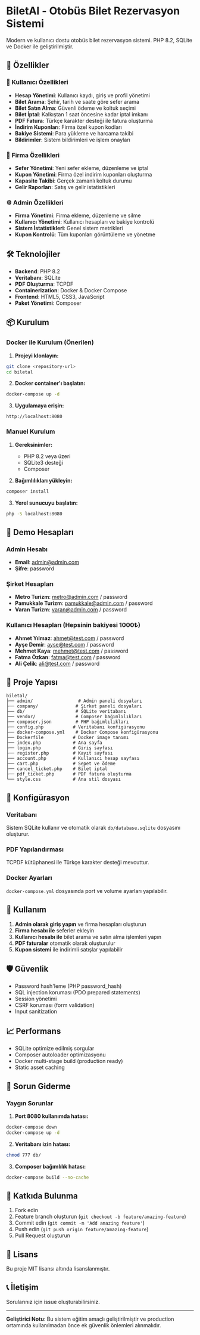 
# BiletAl - Otobüs Bilet Rezervasyon Sistemi

Modern ve kullanıcı dostu otobüs bilet rezervasyon sistemi. PHP 8.2, SQLite ve Docker ile geliştirilmiştir.

## 🚀 Özellikler

### 👤 Kullanıcı Özellikleri
- **Hesap Yönetimi**: Kullanıcı kaydı, giriş ve profil yönetimi
- **Bilet Arama**: Şehir, tarih ve saate göre sefer arama
- **Bilet Satın Alma**: Güvenli ödeme ve koltuk seçimi
- **Bilet İptal**: Kalkıştan 1 saat öncesine kadar iptal imkanı
- **PDF Fatura**: Türkçe karakter desteği ile fatura oluşturma
- **İndirim Kuponları**: Firma özel kupon kodları
- **Bakiye Sistemi**: Para yükleme ve harcama takibi
- **Bildirimler**: Sistem bildirimleri ve işlem onayları

### 🏢 Firma Özellikleri
- **Sefer Yönetimi**: Yeni sefer ekleme, düzenleme ve iptal
- **Kupon Yönetimi**: Firma özel indirim kuponları oluşturma
- **Kapasite Takibi**: Gerçek zamanlı koltuk durumu
- **Gelir Raporları**: Satış ve gelir istatistikleri

### ⚙️ Admin Özellikleri
- **Firma Yönetimi**: Firma ekleme, düzenleme ve silme
- **Kullanıcı Yönetimi**: Kullanıcı hesapları ve bakiye kontrolü
- **Sistem İstatistikleri**: Genel sistem metrikleri
- **Kupon Kontrolü**: Tüm kuponları görüntüleme ve yönetme

## 🛠️ Teknolojiler

- **Backend**: PHP 8.2
- **Veritabanı**: SQLite
- **PDF Oluşturma**: TCPDF
- **Containerization**: Docker & Docker Compose
- **Frontend**: HTML5, CSS3, JavaScript
- **Paket Yönetimi**: Composer

## 📦 Kurulum

### Docker ile Kurulum (Önerilen)

1. **Projeyi klonlayın:**
```bash
git clone <repository-url>
cd biletal
```

2. **Docker container'ı başlatın:**
```bash
docker-compose up -d
```

3. **Uygulamaya erişin:**
```
http://localhost:8080
```

### Manuel Kurulum

1. **Gereksinimler:**
   - PHP 8.2 veya üzeri
   - SQLite3 desteği
   - Composer

2. **Bağımlılıkları yükleyin:**
```bash
composer install
```

3. **Yerel sunucuyu başlatın:**
```bash
php -S localhost:8080
```

## 🎯 Demo Hesapları

### Admin Hesabı
- **Email**: admin@admin.com
- **Şifre**: password

### Şirket Hesapları
- **Metro Turizm**: metro@admin.com / password
- **Pamukkale Turizm**: pamukkale@admin.com / password
- **Varan Turizm**: varan@admin.com / password

### Kullanıcı Hesapları (Hepsinin bakiyesi 1000₺)
- **Ahmet Yılmaz**: ahmet@test.com / password
- **Ayşe Demir**: ayse@test.com / password
- **Mehmet Kaya**: mehmet@test.com / password
- **Fatma Özkan**: fatma@test.com / password
- **Ali Çelik**: ali@test.com / password

## 📁 Proje Yapısı

```
biletal/
├── admin/                 # Admin paneli dosyaları
├── company/              # Şirket paneli dosyaları
├── db/                   # SQLite veritabanı
├── vendor/               # Composer bağımlılıkları
├── composer.json         # PHP bağımlılıkları
├── config.php           # Veritabanı konfigürasyonu
├── docker-compose.yml    # Docker Compose konfigürasyonu
├── Dockerfile           # Docker image tanımı
├── index.php            # Ana sayfa
├── login.php            # Giriş sayfası
├── register.php         # Kayıt sayfası
├── account.php          # Kullanıcı hesap sayfası
├── cart.php             # Sepet ve ödeme
├── cancel_ticket.php    # Bilet iptal
├── pdf_ticket.php       # PDF fatura oluşturma
└── style.css            # Ana stil dosyası
```

## 🔧 Konfigürasyon

### Veritabanı
Sistem SQLite kullanır ve otomatik olarak `db/database.sqlite` dosyasını oluşturur.

### PDF Yapılandırması
TCPDF kütüphanesi ile Türkçe karakter desteği mevcuttur.

### Docker Ayarları
`docker-compose.yml` dosyasında port ve volume ayarları yapılabilir.

## 🚦 Kullanım

1. **Admin olarak giriş yapın** ve firma hesapları oluşturun
2. **Firma hesabı ile** seferler ekleyin
3. **Kullanıcı hesabı ile** bilet arama ve satın alma işlemleri yapın
4. **PDF faturalar** otomatik olarak oluşturulur
5. **Kupon sistemi** ile indirimli satışlar yapılabilir

## 🛡️ Güvenlik

- Password hash'leme (PHP password_hash)
- SQL injection koruması (PDO prepared statements)
- Session yönetimi
- CSRF koruması (form validation)
- Input sanitization

## 📈 Performans

- SQLite optimize edilmiş sorgular
- Composer autoloader optimizasyonu
- Docker multi-stage build (production ready)
- Static asset caching

## 🐛 Sorun Giderme

### Yaygın Sorunlar

1. **Port 8080 kullanımda hatası:**
```bash
docker-compose down
docker-compose up -d
```

2. **Veritabanı izin hatası:**
```bash
chmod 777 db/
```

3. **Composer bağımlılık hatası:**
```bash
docker-compose build --no-cache
```

## 🤝 Katkıda Bulunma

1. Fork edin
2. Feature branch oluşturun (`git checkout -b feature/amazing-feature`)
3. Commit edin (`git commit -m 'Add amazing feature'`)
4. Push edin (`git push origin feature/amazing-feature`)
5. Pull Request oluşturun

## 📝 Lisans

Bu proje MIT lisansı altında lisanslanmıştır.

## 📞 İletişim

Sorularınız için issue oluşturabilirsiniz.

---

**Geliştirici Notu**: Bu sistem eğitim amaçlı geliştirilmiştir ve production ortamında kullanılmadan önce ek güvenlik önlemleri alınmalıdır.
